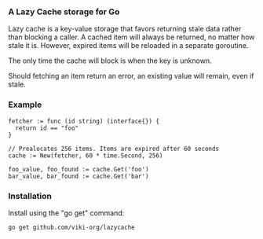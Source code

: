 ### A Lazy Cache storage for Go
Lazy cache is a key-value storage that favors returning stale data rather than blocking a caller. A cached item will always be returned, no matter how stale it is. However, expired items will be reloaded in a separate goroutine.

The only time the cache will block is when the key is unknown.

Should fetching an item return an error, an existing value will remain, even if stale.

### Example

    fetcher := func (id string) (interface{}) {
      return id == "foo"
    }

    // Prealocates 256 items. Items are expired after 60 seconds
    cache := New(fetcher, 60 * time.Second, 256) 

    foo_value, foo_found := cache.Get('foo')
    bar_value, bar_found := cache.Get('bar')


### Installation
Install using the "go get" command:

    go get github.com/viki-org/lazycache
